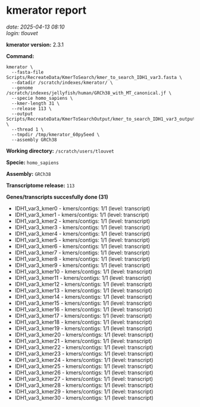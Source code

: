 # kmerator report
*date: 2025-04-13 08:10*  
*login: tlouvet*

**kmerator version:** 2.3.1

**Command:**

```
kmerator \
  --fasta-file Scripts/RecreateData/KmerToSearch/kmer_to_search_IDH1_var3.fasta \
  --datadir /scratch/indexes/kmerator/ \
  --genome /scratch/indexes/jellyfish/human/GRCh38_with_MT_canonical.jf \
  --specie homo_sapiens \
  --kmer-length 31 \
  --release 113 \
  --output Scripts/RecreateData/KmerToSearchOutput/kmer_to_search_IDH1_var3_output \
  --thread 1 \
  --tmpdir /tmp/kmerator_60py5eed \
  --assembly GRCh38
```

**Working directory:** `/scratch/users/tlouvet`

**Specie:** `homo_sapiens`

**Assembly:** `GRCh38`

**Transcriptome release:** `113`

**Genes/transcripts succesfully done (31)**

- IDH1_var3_kmer0 - kmers/contigs: 1/1 (level: transcript)
- IDH1_var3_kmer1 - kmers/contigs: 1/1 (level: transcript)
- IDH1_var3_kmer2 - kmers/contigs: 1/1 (level: transcript)
- IDH1_var3_kmer3 - kmers/contigs: 1/1 (level: transcript)
- IDH1_var3_kmer4 - kmers/contigs: 1/1 (level: transcript)
- IDH1_var3_kmer5 - kmers/contigs: 1/1 (level: transcript)
- IDH1_var3_kmer6 - kmers/contigs: 1/1 (level: transcript)
- IDH1_var3_kmer7 - kmers/contigs: 1/1 (level: transcript)
- IDH1_var3_kmer8 - kmers/contigs: 1/1 (level: transcript)
- IDH1_var3_kmer9 - kmers/contigs: 1/1 (level: transcript)
- IDH1_var3_kmer10 - kmers/contigs: 1/1 (level: transcript)
- IDH1_var3_kmer11 - kmers/contigs: 1/1 (level: transcript)
- IDH1_var3_kmer12 - kmers/contigs: 1/1 (level: transcript)
- IDH1_var3_kmer13 - kmers/contigs: 1/1 (level: transcript)
- IDH1_var3_kmer14 - kmers/contigs: 1/1 (level: transcript)
- IDH1_var3_kmer15 - kmers/contigs: 1/1 (level: transcript)
- IDH1_var3_kmer16 - kmers/contigs: 1/1 (level: transcript)
- IDH1_var3_kmer17 - kmers/contigs: 1/1 (level: transcript)
- IDH1_var3_kmer18 - kmers/contigs: 1/1 (level: transcript)
- IDH1_var3_kmer19 - kmers/contigs: 1/1 (level: transcript)
- IDH1_var3_kmer20 - kmers/contigs: 1/1 (level: transcript)
- IDH1_var3_kmer21 - kmers/contigs: 1/1 (level: transcript)
- IDH1_var3_kmer22 - kmers/contigs: 1/1 (level: transcript)
- IDH1_var3_kmer23 - kmers/contigs: 1/1 (level: transcript)
- IDH1_var3_kmer24 - kmers/contigs: 1/1 (level: transcript)
- IDH1_var3_kmer25 - kmers/contigs: 1/1 (level: transcript)
- IDH1_var3_kmer26 - kmers/contigs: 1/1 (level: transcript)
- IDH1_var3_kmer27 - kmers/contigs: 1/1 (level: transcript)
- IDH1_var3_kmer28 - kmers/contigs: 1/1 (level: transcript)
- IDH1_var3_kmer29 - kmers/contigs: 1/1 (level: transcript)
- IDH1_var3_kmer30 - kmers/contigs: 1/1 (level: transcript)

